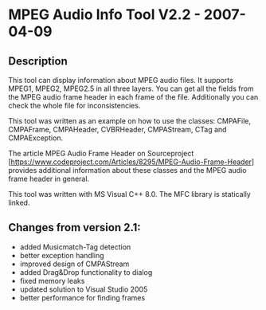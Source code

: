 # MPEG Audio Info Tool V2.2 - 2007-04-09

## Description

This tool can display information about MPEG audio files.  It supports
MPEG1, MPEG2, MPEG2.5 in all three layers. You can get all the fields
from the MPEG audio frame header in each frame of the file.  Additionally
you can check the whole file for inconsistencies.

This tool was written as an example on how to use the classes:
CMPAFile, CMPAFrame, CMPAHeader, CVBRHeader, CMPAStream, CTag and 
CMPAException.

The article MPEG Audio Frame Header on Sourceproject
[https://www.codeproject.com/Articles/8295/MPEG-Audio-Frame-Header] 
provides additional information about these classes and the MPEG audio
frame header in general.

This tool was written with MS Visual C++ 8.0.  The MFC library is
statically linked.


## Changes from version 2.1:

- added Musicmatch-Tag detection
- better exception handling
- improved design of CMPAStream
- added Drag&Drop functionality to dialog
- fixed memory leaks
- updated solution to Visual Studio 2005
- better performance for finding frames